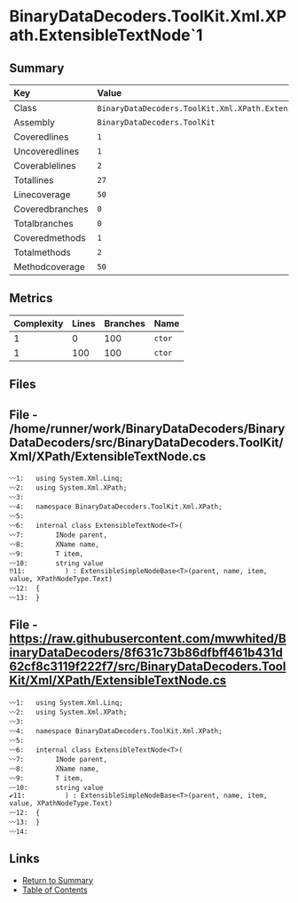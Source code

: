 ﻿# BinaryDataDecoders.ToolKit.Xml.XPath.ExtensibleTextNode`1

## Summary

| Key             | Value                                                       |
| :-------------- | :---------------------------------------------------------- |
| Class           | `BinaryDataDecoders.ToolKit.Xml.XPath.ExtensibleTextNode`1` |
| Assembly        | `BinaryDataDecoders.ToolKit`                                |
| Coveredlines    | `1`                                                         |
| Uncoveredlines  | `1`                                                         |
| Coverablelines  | `2`                                                         |
| Totallines      | `27`                                                        |
| Linecoverage    | `50`                                                        |
| Coveredbranches | `0`                                                         |
| Totalbranches   | `0`                                                         |
| Coveredmethods  | `1`                                                         |
| Totalmethods    | `2`                                                         |
| Methodcoverage  | `50`                                                        |

## Metrics

| Complexity | Lines | Branches | Name    |
| :--------- | :---- | :------- | :------ |
| 1          | 0     | 100      | `ctor`  |
| 1          | 100   | 100      | `ctor`  |

## Files

## File - /home/runner/work/BinaryDataDecoders/BinaryDataDecoders/src/BinaryDataDecoders.ToolKit/Xml/XPath/ExtensibleTextNode.cs

```CSharp
〰1:   using System.Xml.Linq;
〰2:   using System.Xml.XPath;
〰3:   
〰4:   namespace BinaryDataDecoders.ToolKit.Xml.XPath;
〰5:   
〰6:   internal class ExtensibleTextNode<T>(
〰7:        INode parent,
〰8:        XName name,
〰9:        T item,
〰10:       string value
‼11:          ) : ExtensibleSimpleNodeBase<T>(parent, name, item, value, XPathNodeType.Text)
〰12:  {
〰13:  }
```

## File - https://raw.githubusercontent.com/mwwhited/BinaryDataDecoders/8f631c73b86dfbff461b431d62cf8c3119f222f7/src/BinaryDataDecoders.ToolKit/Xml/XPath/ExtensibleTextNode.cs

```CSharp
〰1:   using System.Xml.Linq;
〰2:   using System.Xml.XPath;
〰3:   
〰4:   namespace BinaryDataDecoders.ToolKit.Xml.XPath;
〰5:   
〰6:   internal class ExtensibleTextNode<T>(
〰7:        INode parent,
〰8:        XName name,
〰9:        T item,
〰10:       string value
✔11:          ) : ExtensibleSimpleNodeBase<T>(parent, name, item, value, XPathNodeType.Text)
〰12:  {
〰13:  }
〰14:  
```

## Links

* [Return to Summary](Summary.md)
* [Table of Contents](../TOC.md)

